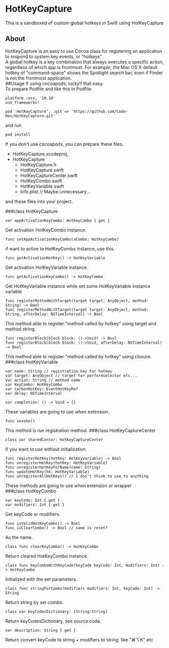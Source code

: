# HotKeyCapture
This is a sandboxed of custom global hotkeys in Swift using HotKeyCapture
## About
HotKeyCapture is an easy to use Cocoa class for registering an application to respond to system key events, or "hotkeys".  
A global hotkey is a key combination that always executes a specific action, regardless of which app is frontmost. For example, the Mac OS X default hotkey of "command-space" shows the Spotlight search bar, even if Finder is not the frontmost application.  
##Usage
If using cocoapods, lucky!! that easy.  
To prepare Podfile and like this in Podfile:  
```
platform :osx, '10.10'
use_frameworks!

pod 'HotKeyCapture', :git => 'https://github.com/Code-Hex/HotKeyCapture.git'
```
and run  
```
pod install
```
If you don't use cocoapods, you can prepare these files. 
- HotKeyCapture.xcodeproj,
- HotKeyCapture
  - HotKeyCapture.h
  - HotKeyCapture.swift
  - HotKeyCaptureCenter.swift
  - HotKeyCombo.swift
  - HotKeyVariable.swift
  - Info.plist // Maybe unnecessary...  

and these files into your project.  

###class HotKeyCapture
```
var appActivationKeyCombo: HotKeyCombo { get }
```
Get activation HotKeyCombo instance.  
```
func setAppActivationKeyCombo(aCombo: HotKeyCombo)
```
if want to active to HotKeyCombo instance, use this.  
```
func getActivationHotKey() -> HotKeyVariable
```
Get activation HotKeyVariable instance.  
```
func getActivationKeyCombo() -> HotKeyCombo
```
Get HotKeyVariable instance while set some HotKeyVariable instance variable  
```
func registerMethodWithTarget(target target: AnyObject, method: String) -> Bool
func registerMethodWithTarget(target target: AnyObject, method: String, afterDelay: NSTimeInterval) -> Bool
```
This method able to register "method called by hotkey" using target and method string.  
```
func registerBlock(block block: ()->Void) -> Bool
func registerBlock(block block: ()->Void, afterDelay: NSTimeInterval) -> Bool
```
This method able to register "method called by hotkey" using closure.  
###class HotKeyVariable

```
var name: String // registration key for hotkey
var target: AnyObject // target for performselector etc...
var action: String // method name
var KeyCombo: HotKeyCombo
var carbonHotKey: EventHotKeyRef
var delay: NSTimeInterval

var completion: () -> Void = {}
```
These variables are going to use when extension.  
```
func invoke()
```
This method is run registration method.
###class HotKeyCaptureCenter
```
class var sharedCenter: HotKeyCaptureCenter
```
If you want to use without initialization.
```
func registerHotKey(hotKey: HotKeyVariable) -> Bool
func unregisterHotKey(hotKey: HotKeyVariable)
func unregisterHotKeyForName(name: String)
func updateHotKey(hk: HotKeyVariable)
func unregisterAllHotKeys() // I don't think to use to anything
```
These methods are going to use when extension or wrapper  
###class HotKeyCombo
```
var keyCode: Int { get }
var modifiers: Int { get }
```
Get keyCode or modifiers.
```
func isValidHotKeyCombo() -> Bool
func isClearCombo() -> Bool // same is reset?
```
As the name.
```
class func clearKeyCombo() -> HotKeyCombo
```
Return cleared HotKeyCombo instance.  
```
class func keyComboWithKeyCode(keyCode keyCode: Int, modifiers: Int) -> HotKeyCombo
```
Initialized with the set parameters.  
```
class func stringForCombo(modifiers modifiers: Int, keyCode: Int) -> String
```
Return string by set combo.  
```
class var keyCodesDictionary: [String:String]
```
Return keyCodesDictionary. see source code.  
```
var description: String { get }
```
Return convert keyCode to string + modifiers to string. like "⌘⌥K" etc
